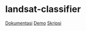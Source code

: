 # landsat-classifier

[Dokumentasi](https://fuad-maulana.gitbook.io/landsat-classifier-using-cnn/)
[Demo](https://landsat-classifier.netlify.app/)
[Skripsi](http://repository.unsri.ac.id/89331/)
